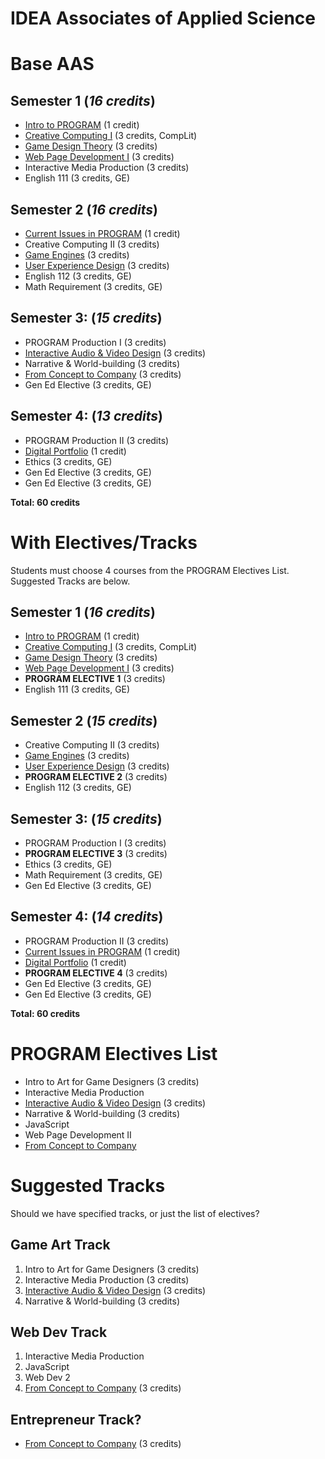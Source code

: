 # IDEA Associates of Applied Science

# Base AAS

## Semester 1 (*16 credits*)
* [Intro to PROGRAM](../classes/intro-to-PROGRAM.md) (1 credit)
* [Creative Computing I](../classes/creative-computing-i.md) (3 credits, CompLit)
* [Game Design Theory](../classes/game-design-theory.md) (3 credits)
* [Web Page Development I](../classes/web-page-development-i.md) (3 credits)
* Interactive Media Production (3 credits)
* English 111 (3 credits, GE)

## Semester 2 (*16 credits*)
* [Current Issues in PROGRAM](../classes/current-issues-in-PROGRAM.md) (1 credit)
* Creative Computing II (3 credits)
* [Game Engines](../classes/game-engines.md) (3 credits)
* [User Experience Design](../classes/user-experience-design.md) (3 credits)
* English 112 (3 credits, GE)
* Math Requirement (3 credits, GE)

## Semester 3: (*15 credits*)
* PROGRAM Production I (3 credits)
* [Interactive Audio & Video Design](../classes/interactive-audio-video-design.md) (3 credits)
* Narrative & World-building (3 credits)
* [From Concept to Company](../classes/from-concept-to-company.md) (3 credits)
* Gen Ed Elective (3 credits, GE)

## Semester 4: (*13 credits*)
* PROGRAM Production II (3 credits)
* [Digital Portfolio](../classes/digital-portfolio.md) (1 credit)
* Ethics (3 credits, GE)
* Gen Ed Elective (3 credits, GE)
* Gen Ed Elective (3 credits, GE)

**Total: 60 credits**


# With Electives/Tracks

Students must choose 4 courses from the PROGRAM Electives List. Suggested Tracks are below.

## Semester 1 (*16 credits*)
* [Intro to PROGRAM](../classes/intro-to-PROGRAM.md) (1 credit)
* [Creative Computing I](../classes/creative-computing-i.md) (3 credits, CompLit)
* [Game Design Theory](../classes/game-design-theory.md) (3 credits)
* [Web Page Development I](../classes/web-page-development-i.md) (3 credits)
* **PROGRAM ELECTIVE 1** (3 credits)
* English 111 (3 credits, GE)

## Semester 2 (*15 credits*)
* Creative Computing II (3 credits)
* [Game Engines](../classes/game-engines.md) (3 credits)
* [User Experience Design](../classes/user-experience-design.md) (3 credits)
* **PROGRAM ELECTIVE 2** (3 credits)
* English 112 (3 credits, GE)

## Semester 3: (*15 credits*)
* PROGRAM Production I (3 credits)
* **PROGRAM ELECTIVE 3** (3 credits)
* Ethics (3 credits, GE)
* Math Requirement (3 credits, GE)
* Gen Ed Elective (3 credits, GE)

## Semester 4: (*14 credits*)
* PROGRAM Production II (3 credits)
* [Current Issues in PROGRAM](../classes/current-issues-in-PROGRAM.md) (1 credit)
* [Digital Portfolio](../classes/digital-portfolio.md) (1 credit)
* **PROGRAM ELECTIVE 4** (3 credits)
* Gen Ed Elective (3 credits, GE)
* Gen Ed Elective (3 credits, GE)

**Total: 60 credits**

# PROGRAM Electives List

* Intro to Art for Game Designers (3 credits)
* Interactive Media Production
* [Interactive Audio & Video Design](../classes/interactive-audio-video-design.md) (3 credits)
* Narrative & World-building (3 credits)
* JavaScript
* Web Page Development II
* [From Concept to Company](../classes/from-concept-to-company.md)


# Suggested Tracks

Should we have specified tracks, or just the list of electives?

## Game Art Track
1. Intro to Art for Game Designers (3 credits)
2. Interactive Media Production (3 credits)
3. [Interactive Audio & Video Design](../classes/interactive-audio-video-design.md) (3 credits)
4. Narrative & World-building (3 credits)

## Web Dev Track
1. Interactive Media Production
2. JavaScript
3. Web Dev 2
4. [From Concept to Company](../classes/from-concept-to-company.md) (3 credits)

## Entrepreneur Track?

* [From Concept to Company](../classes/from-concept-to-company.md) (3 credits)
